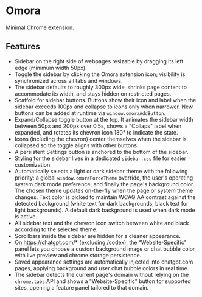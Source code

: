 # Omora

Minimal Chrome extension.

## Features

- Sidebar on the right side of webpages resizable by dragging its left edge (minimum width 50px).
- Toggle the sidebar by clicking the Omora extension icon; visibility
  is synchronized across all tabs and windows.
- The sidebar defaults to roughly 300px wide, shrinks page content to
  accommodate its width, and stays hidden on restricted pages.
- Scaffold for sidebar buttons. Buttons show their icon and label when
  the sidebar exceeds 100px and collapse to icons only when narrower.
  New buttons can be added at runtime via `window.omoraAddButton`.
- Expand/Collapse toggle button at the top. It animates the sidebar
  width between 50px and 200px over 0.5s, shows a "Collaps" label when
  expanded, and rotates its chevron icon 180° to indicate the state.
- Icons (including the chevron) center themselves when the sidebar is
  collapsed so the toggle aligns with other buttons.
- A persistent Settings button is anchored to the bottom of the sidebar.
- Styling for the sidebar lives in a dedicated `sidebar.css` file for
  easier customization.
- Automatically selects a light or dark sidebar theme with the following
  priority: a global `window.omoraForceTheme` override, the user's
  operating system dark mode preference, and finally the page's
  background color. The chosen theme updates on-the-fly when the page or
  system theme changes. Text color is picked to maintain WCAG AA
  contrast against the detected background (white text for dark
  backgrounds, black text for light backgrounds). A default dark
  background is used when dark mode is active.
- All sidebar text and the chevron icon switch between white and black
  according to the selected theme.
- Scrollbars inside the sidebar are hidden for a cleaner appearance.
- On https://chatgpt.com/* (excluding /codex), the "Website-Specific" panel
  lets you choose a custom background image or chat bubble color with live
  preview and chrome.storage persistence.
- Saved appearance settings are automatically injected into chatgpt.com
  pages, applying background and user chat bubble colors in real time.
- The sidebar detects the current page's domain without relying on the
  `chrome.tabs` API and shows a "Website-Specific" button for supported
  sites, opening a feature panel tailored to that domain.
